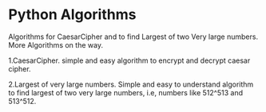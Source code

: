 # Python Algorithms
Algorithms for CaesarCipher and to find Largest of two Very large numbers.
More Algorithms on the way.

1.CaesarCipher.
  simple and easy algorithm to encrypt and decrypt caesar cipher.

2.Largest of very large numbers.
  Simple and easy to understand algorithm to find largest of two very large numbers, i.e, numbers like 512^513 and 513^512.
